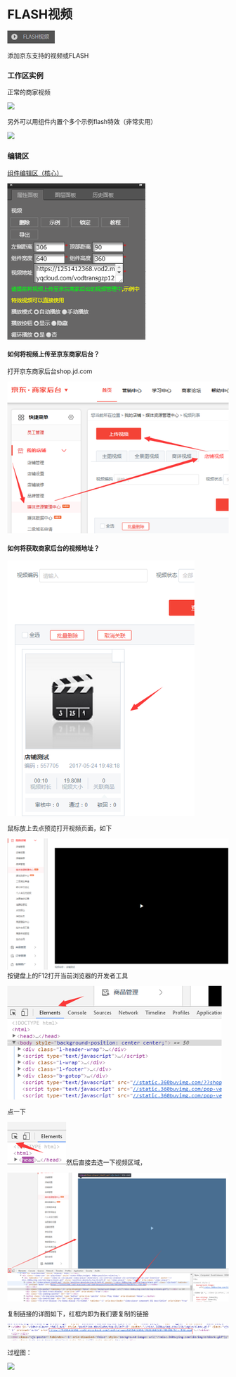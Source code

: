 # FLASH视频

![](/assets/wwqq_19.jpg)

添加京东支持的视频或FLASH

### 工作区实例

正常的商家视频

![](http://img10.360buyimg.com/cms/jfs/t16672/65/278490240/1465783/414959c6/5a684039N29340b4f.gif)

另外可以用组件内置个多个示例flash特效（非常实用）

![](http://img14.360buyimg.com/cms/jfs/t17038/131/244125030/205489/3493d543/5a684185N18167d27.gif)

### 编辑区

[组件编辑区（核心）](/chapter1/gong-ju-jie-mian/zu-jian-bian-ji-qu-ff08-he-xin-ff09.md)

![](/assets/QQ19-2.png)

#### 如何将视频上传至京东商家后台？

打开京东商家后台shop.jd.com

![](/assets/ise1drt.png)

#### 如何将获取商家后台的视频地址？

![](/assets/idddt.png)

鼠标放上去点预览打开视频页面，如下

![](/assets/p333ort.png)按键盘上的F12打开当前浏览器的开发者工具

![](/assets/imeeedrt.png)

点一下

![](/assets/ifffrt.png)然后直接去选一下视频区域，

![](/assets/p223ort.png)

复制链接的详图如下，红框内即为我们要复制的链接

![](/assets/imgggrt.png)

过程图：

![](http://img11.360buyimg.com/cms/jfs/t14638/243/2036208403/593436/c0e791a2/5a684941Nf1d511e5.gif)

